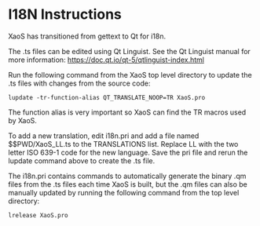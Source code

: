 # I18N Instructions

XaoS has transitioned from gettext to Qt for i18n.

The .ts files can be edited using Qt Linguist. See the Qt Linguist manual
for more information: https://doc.qt.io/qt-5/qtlinguist-index.html

Run the following command from the XaoS top level directory to update the
.ts files with changes from the source code:

```
lupdate -tr-function-alias QT_TRANSLATE_NOOP=TR XaoS.pro
```

The function alias is very important so XaoS can find the TR macros used
by XaoS.

To add a new translation, edit i18n.pri and add a file named 
$$PWD/XaoS_LL.ts to the TRANSLATIONS list.  Replace LL with the two
letter ISO 639-1 code for the new language. Save the pri file and
rerun the lupdate command above to create the .ts file.

The i18n.pri contains commands to automatically generate the binary .qm
files from the .ts files each time XaoS is built, but the .qm files can
also be manually updated by running the following command from the top
level directory:

```
lrelease XaoS.pro
```
